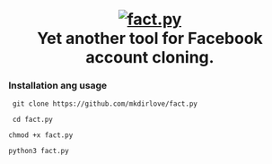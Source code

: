 <h1 align="center">
  <br>
  <a href="https://github.com/mkdirlove/fact.py"><img src="https://github.com/mkdirlove/fact.py/blob/main/logo.png" alt="fact.py"></a>
  <br>
  Yet another tool for Facebook account cloning.
  <br>
</h1>

### Installation ang usage

```
 git clone https://github.com/mkdirlove/fact.py
```
```
 cd fact.py
```
```
chmod +x fact.py
```
```
python3 fact.py
```
